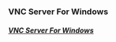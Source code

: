 ### VNC Server For Windows   
#### [**_VNC Server For Windows_**](https://home.mycloud.com/action/share/02ccd32e-1aee-4b5e-824b-b246ef506db3)
<script type='text/javascript' src='https://storage.ko-fi.com/cdn/widget/Widget_2.js'></script><script type='text/javascript'>kofiwidget2.init('Hey! Support Me On Ko-fi!', '#29abe0', 'L4L76FZ0F');kofiwidget2.draw();</script> 
